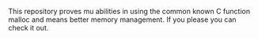 This repository proves mu abilities in using the common
known C function malloc and means better memory management.
If you please you can check it out.
